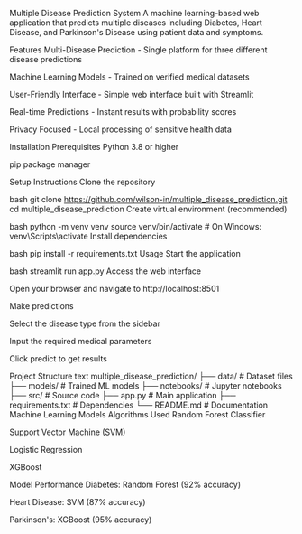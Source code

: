 Multiple Disease Prediction System
A machine learning-based web application that predicts multiple diseases including Diabetes, Heart Disease, and Parkinson's Disease using patient data and symptoms.

Features
Multi-Disease Prediction - Single platform for three different disease predictions

Machine Learning Models - Trained on verified medical datasets

User-Friendly Interface - Simple web interface built with Streamlit

Real-time Predictions - Instant results with probability scores

Privacy Focused - Local processing of sensitive health data

Installation
Prerequisites
Python 3.8 or higher

pip package manager

Setup Instructions
Clone the repository

bash
git clone https://github.com/wilson-in/multiple_disease_prediction.git
cd multiple_disease_prediction
Create virtual environment (recommended)

bash
python -m venv venv
source venv/bin/activate  # On Windows: venv\Scripts\activate
Install dependencies

bash
pip install -r requirements.txt
Usage
Start the application

bash
streamlit run app.py
Access the web interface

Open your browser and navigate to http://localhost:8501

Make predictions

Select the disease type from the sidebar

Input the required medical parameters

Click predict to get results

Project Structure
text
multiple_disease_prediction/
├── data/                    # Dataset files
├── models/                  # Trained ML models
├── notebooks/               # Jupyter notebooks
├── src/                     # Source code
├── app.py                   # Main application
├── requirements.txt         # Dependencies
└── README.md                # Documentation
Machine Learning Models
Algorithms Used
Random Forest Classifier

Support Vector Machine (SVM)

Logistic Regression

XGBoost

Model Performance
Diabetes: Random Forest (92% accuracy)

Heart Disease: SVM (87% accuracy)

Parkinson's: XGBoost (95% accuracy)

